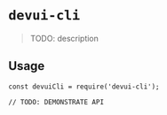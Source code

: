 # `devui-cli`

> TODO: description

## Usage

```
const devuiCli = require('devui-cli');

// TODO: DEMONSTRATE API
```
